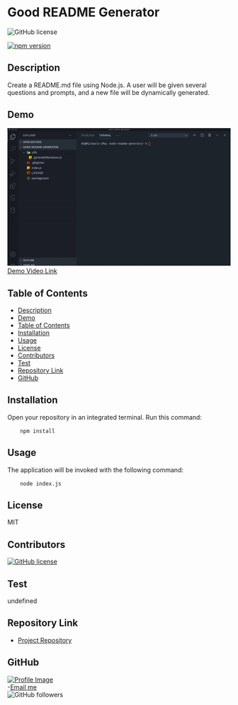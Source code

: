 
# Good README Generator

![GitHub license](https://img.shields.io/badge/license-MIT-blue.svg)

[![npm version](https://badge.fury.io/js/inquirer.svg)](https://badge.fury.io/js/inquirer)

## Description

Create a README.md file using Node.js. A user will be given several questions and prompts, and a new file will be dynamically generated.

## Demo

![Git](demo.gif)   
[Demo Video Link](https://drive.google.com/file/d/1mu1BhJ9Ivs2hHOi6RxQoTLWZfFdT3Zk6/view)

## Table of Contents
  - [Description](#description)
  - [Demo](#demo)
  - [Table of Contents](#table-of-contents)
  - [Installation](#installation)
  - [Usage](#usage)
  - [License](#license)
  - [Contributors](#contributors)
  - [Test](#test)
  - [Repository Link](#repository-link)
  - [GitHub](#github)

## Installation

Open your repository in an integrated terminal. Run this command:

        npm install

## Usage

The application will be invoked with the following command:

        node index.js

## License 

MIT

## Contributors

[![GitHub license](https://img.shields.io/badge/Made%20by-%40kellymedia-orange)](https://github.com/kellymedia)

## Test

undefined

## Repository Link

- [Project Repository](https://github.com/kellymedia/node-readme-generator)

## GitHub

[![Profile Image](https://github.com/kellymedia.png?size=75 "kellymedia profile image")](https://github.com/kellymedia)
<br>
-[Email me](mailto:michael@kelly.media)
<br>
![GitHub followers](https://img.shields.io/github/followers/kellymedia?label=follow&style=social)

